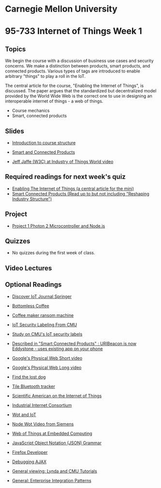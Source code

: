# Carnegie Mellon University

# 95-733 Internet of Things Week 1

## Topics

We begin the course with a discussion of business use cases and security concerns.
We make a distinction between products, smart products, and connected products. Various types
of tags are introduced to enable arbitrary "things" to play a roll in the IoT.

The central article for the course, "Enabling the Internet of Things", is discussed. The paper
argues that the standardized but decentralized model provided by the World Wide Web is the
correct one to use in designing an interoperable internet of things - a web of things.

+ Course mechanics
+ Smart, connected products
<!--
+ Demonstration: Building a web site with IntelliJ and Java (see videos).
-->

## Slides
+ [Introduction to course structure](https://www.andrew.cmu.edu/user/mm6/95-733/PowerPoint/01_IntroToCourseStructure.pdf)

+ [Smart and Connected Products](https://www.andrew.cmu.edu/user/mm6/95-733/PowerPoint/01_IntroductionToIOT.pdf)

+ [Jeff Jaffe (W3C) at Industry of Things World video](https://www.youtube.com/watch?list=PLEyJjfPQS2aCnJ7fktjgmnwvl_RmsvQbd&v=VKKxnk-aRhY)

## Required readings for next week's quiz

+ [Enabling The Internet of Things (a central article for the mini)](https://www.andrew.cmu.edu/user/mm6/95-733/iot/Enabling_the_Internet_of_Things.pdf)
+ [Smart Connected Products (Read up to but not including "Reshaping Industry Structure")](https://hbr.org/2014/11/how-smart-connected-products-are-transforming-competition)


<!--
+ [AJAX Article from IBM By Philip McCarthy](http://www.ibm.com/developerworks/library/j-ajax1/?ca%3D)

+ [AJAX Code discussed in the article by Philip McCarthy](http://www.andrew.cmu.edu/user/mm6/95-733/Ajax/j-ajax1.zip)

+ [IntelliJ HTML5 Websocket example from Oracle](http://www.andrew.cmu.edu/user/mm6/95-733/Whiteboard_Instructions.txt)

-->
## Project

<!--
+ [IntelliJ installation and basic servlets](https://www.andrew.cmu.edu/user/mm6/95-733/IntelliJ_Installs.pdf)
+ [IntelliJ installation and basic servlets (video 1)](https://heinzcollege.mediasite.com/Mediasite/MyMediasite/presentations/01fe4a45ac354a8a95556a0c16c490e41d)
+ [IntelliJ installation and basic servlets (video 2)](https://heinzcollege.mediasite.com/Mediasite/MyMediasite/presentations/1bd644fe2faf43f1afc476fabc133e431d)
+ [IntelliJ installation and basic servlets (video 3)](https://heinzcollege.mediasite.com/Mediasite/MyMediasite/presentations/1cc1acfa5581425fb506a903978eeb7d1d)
+ [IntelliJ installation and basic servlets (video 4)](https://heinzcollege.mediasite.com/Mediasite/MyMediasite/presentations/b7dfb095ffc24d0da1094007b1eadd9d1d)
+ [Fall 2020 Project 1 Servlets, AJAX, JSON, Web Sockets, Particle Argon Microcontroller](../projects/project1/Project1.md)

-->
+ [Project 1 Photon 2 Microcontroller and Node.js](../projects/project1/Project1.md)
<!--
+ [Project 1 With No Argon Microcontroller and Node.js](../projects/project1/Project1_U22_No_Argon.md)
-->
## Quizzes

+ No quizzes during the first week of class.

## Video Lectures

<!--
+ [01_CourseAdministration](https://heinzcollege.mediasite.com/Mediasite/MyMediasite/presentations/d682f3d740ee4288999ed1b32831b3681d)
+ [02_CourseOrganization](https://heinzcollege.mediasite.com/Mediasite/MyMediasite/presentations/e40a7436891648c2a5474c927f5572371d)
+ [03_Lecture1](https://heinzcollege.mediasite.com/Mediasite/MyMediasite/presentations/bc7f8e22e066467181ce64a47b4f8cd01d)
+ [04_Lecture1](https://heinzcollege.mediasite.com/Mediasite/MyMediasite/presentations/60b308fcf55a418db8329d09ec45840e1d)

## Video Demonstrations
+ [05_Lecture1_Demos](https://heinzcollege.mediasite.com/Mediasite/MyMediasite/presentations/a9fe6d4a24e54cdf82514013f1ae409c1d)

-->
## Optional Readings

+ [Discover IoT Journal Springer](https://link.springer.com/search?query=discover+iot)

+ [Bottomless Coffee](https://www.bottomless.com/)

+ [Coffee maker ransom machine](https://arstechnica.com/information-technology/2020/09/how-a-hacker-turned-a-250-coffee-maker-into-ransom-machine/)

+ [IoT Security Labeling From CMU](https://cylab.cmu.edu/news/2020/05/27-iot-labels-consumers.html)

+ [Study on CMU's IoT security labels](https://www.cylab.cmu.edu/news/2021/05/26-label-risk.html)

+ [Described in "Smart Connected Products" : URIBeacon is now Eddystone - uses existing app on your phone](https://developers.google.com/beacons/)

+ [Google's Physical Web Short video](https://www.youtube.com/watch?v=1yaLPRgtlR0&feature=youtu.be)

+ [Google's Physical Web Long video](https://www.youtube.com/watch?v=vyfy7AdPk2g)

+ [Find the lost dog](https://youtu.be/-Y77cUI_z30)

<!--
+ [IntelliJ Alternative installation](https://www.andrew.cmu.edu/user/mm6/95-733/IntelliJ_Alternative_Startup.docx)
-->
+ [Tile Bluetooth tracker](https://www.thetileapp.com/en-us/products)

+ [Scientific American on the Internet of Things](http://cba.mit.edu/docs/papers/04.10.i0.pdf)


+ [Industrial Internet Consortium](https://www.iiconsortium.org/)


+ [Wot and IoT](https://webofthings.org/2016/01/23/wot-vs-iot-12/)

+ [Node Wot Video from Siemens](https://www.youtube.com/watch?v=NkVrqSs-KOs)

+ [Web of Things at Embedded Computing](https://embeddedcomputing.com/technology/iot/introduction-to-web-of-things-wot-heres-everything-you-need-to-know)

+ [JavaScript Object Notation (JSON) Grammar](http://www.json.org/index.html)

<!--
+ [Introductory servlets](http://proquestcombo.safaribooksonline.com/9780596516680)

+ [Java JSON API](http://www.oracle.com/technetwork/articles/java/json-1973242.html)

-->
+ [Firefox Developer](https://www.mozilla.org/en-US/firefox/developer/)

+ [Debugging AJAX](http://www.youtube.com/watch?v=W4jXAaEMp2M)
<!--
+ [Hello World Using JSON and AJAX](https://www.andrew.cmu.edu/user/mm6/95-733/JSONHelloWorld.txt)

+ [Simple JSONP example](https://www.andrew.cmu.edu/user/mm6/95-733/JSONP/JSONPDemo.txt)
-->
+ [General viewing: Lynda and CMU Tutorials](http://www.cmu.edu/lynda/)

+ [General: Enterprise Integration Patterns](http://www.enterpriseintegrationpatterns.com)
